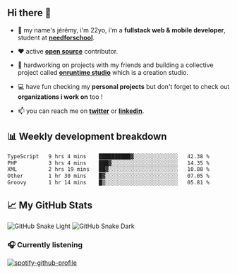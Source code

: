 ## Hi there 👋

- 👦 my name's jérémy, i'm 22yo, i'm a **fullstack web & mobile developer**, student at **[needforschool](https://www.needfor-school.com/)**.

- ❤️ active **[open source](https://github.com/jerembdn)** contributor.

- 🧠 hardworking on projects with my friends and building a collective project called **[onruntime studio](https://github.com/onruntime)** which is a creation studio.

- 💻 have fun checking my **personal projects** but don't forget to check out **organizations i work on** too !

- 📫 you can reach me on **[twitter](https://twitter.com/jerembdn)** or **[linkedin](https://www.linkedin.com/in/jeremybdn/)**.

## 📊 Weekly development breakdown

<!--START_SECTION:waka-->

```txt
TypeScript   9 hrs 4 mins    ██████████▓░░░░░░░░░░░░░░   42.38 %
PHP          3 hrs 4 mins    ███▓░░░░░░░░░░░░░░░░░░░░░   14.35 %
XML          2 hrs 19 mins   ██▓░░░░░░░░░░░░░░░░░░░░░░   10.88 %
Other        1 hr 30 mins    █▓░░░░░░░░░░░░░░░░░░░░░░░   07.05 %
Groovy       1 hr 14 mins    █▒░░░░░░░░░░░░░░░░░░░░░░░   05.81 %
```

<!--END_SECTION:waka-->

## 📈 My GitHub Stats

![GitHub Snake Light](https://raw.githubusercontent.com/jerembdn/jerembdn/output/github-contribution-grid-snake.svg#gh-light-mode-only)
![GitHub Snake Dark](https://raw.githubusercontent.com/jerembdn/jerembdn/output/github-contribution-grid-snake-dark.svg#gh-dark-mode-only)

### 🎧 Currently listening

[![spotify-github-profile](https://spotify-github-profile.vercel.app/api/view?uid=31ugdvkonmhxzbnkai2r7ue2empe&cover_image=true&theme=natemoo-re&show_offline=false&background_color=121212&bar_color=3356d7&bar_color_cover=false)](https://open.spotify.com/user/31225jnpumbhbpldcz2wjg24aymi)
